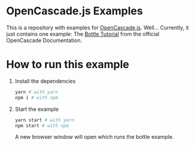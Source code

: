# OpenCascade.js Examples

This is a repository with examples for [OpenCascade.js](https://github.com/donalffons/opencascade.js). Well... Currently, it just contains one example: The [Bottle Tutorial](https://www.opencascade.com/doc/occt-7.4.0/overview/html/occt__tutorial.html) from the official OpenCascade Documentation.

# How to run this example

1. Install the dependencies

    ```sh
    yarn # with yarn
    npm i # with npm
    ```

2. Start the example

    ```sh
    yarn start # with yarn
    npm start # with npm
    ```

    A new browser window will open which runs the bottle example.
